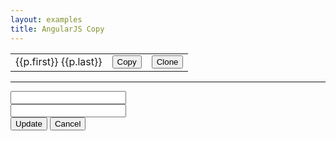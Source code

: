 ```yaml
---
layout: examples
title: AngularJS Copy
---
```


<script src="{{ site.baseurl }}examples/js/angular-copy.js"></script>

<div ng-app="app" ng-controller="PeopleCtrl as ctrl" class="container">
    <table class="table">
        <tr ng-repeat="p in ctrl.people">
            <td>{{p.first}} {{p.last}}</td>
            <td width="10">
                <button ng-click="ctrl.copy(p)" class="btn btn-link">Copy</button>
            </td>
            <td width="10">
                <button ng-click="ctrl.clone(p)" class="btn btn-link">Clone</button>
            </td>
        </tr>
    </table>
    <hr>
    <form ng-submit="ctrl.update()" class="form-inline">
    	<div class="form-group">
        	<input type="text" ng-model="ctrl.edit_person.first" class="form-control">
        </div>
        <div class="form-group">
        	<input type="text" ng-model="ctrl.edit_person.last" class="form-control">
        </div>
        <div class="form-group">
        	<button type="submit" class="btn btn-primary">Update</button>
        	<button type="button" class="btn btn-link" ng-click="ctrl.cancel()">Cancel</button>
        </div>
    </form>
</div>

